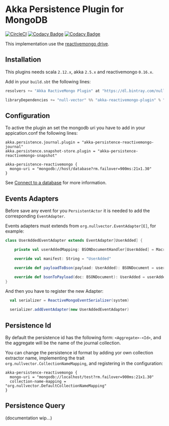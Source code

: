 # Akka Persistence Plugin for MongoDB
[![CircleCI](https://circleci.com/gh/null-vector/akka-reactivemongo-plugin.svg?style=svg)](https://circleci.com/gh/null-vector/akka-reactivemongo-plugin)
[![Codacy Badge](https://api.codacy.com/project/badge/Coverage/6bc8194e92dc42b5a536a1a81d982d18)](https://www.codacy.com/app/rodrigogdea/akka-reactivemongo-plugin?utm_source=github.com&utm_medium=referral&utm_content=null-vector/akka-reactivemongo-plugin&utm_campaign=Badge_Coverage)
[![Codacy Badge](https://api.codacy.com/project/badge/Grade/6bc8194e92dc42b5a536a1a81d982d18)](https://www.codacy.com/app/rodrigogdea/akka-reactivemongo-plugin?utm_source=github.com&amp;utm_medium=referral&amp;utm_content=null-vector/akka-reactivemongo-plugin&amp;utm_campaign=Badge_Grade)

This implementation use the [reactivemongo drive](http://reactivemongo.org/).

## Installation
This plugins needs scala `2.12.x`, akka `2.5.x` and reactivemongo `0.16.x`.

Add in your `build.sbt` the following lines:
```scala
resolvers += "Akka RactiveMongo Plugin" at "https://dl.bintray.com/null-vector/releases"

libraryDependencies += "null-vector" %% "akka-reactivemongo-plugin" % "1.0.0",
```

## Configuration
To active the plugin an set the mongodb uri you have to add in your appication.conf the following lines:
```
akka.persistence.journal.plugin = "akka-persistence-reactivemongo-journal"
akka.persistence.snapshot-store.plugin = "akka-persistence-reactivemongo-snapshot"

akka-persistence-reactivemongo {
  mongo-uri = "mongodb://host/database?rm.failover=900ms:21x1.30"
}
```
See [Connect to a database](http://reactivemongo.org/releases/0.1x/documentation/tutorial/connect-database.html) for more information.

## Events Adapters
Before save any event for you `PersistentActor` it is needed to add the corresponding `EventAdapter`.

Events adapters must extends from `org.nullvector.EventAdapter[E]`, for example:

```scala
class UserAddedEventAdapter extends EventAdapter[UserAdded] {

    private val userAddedMapping: BSONDocumentHandler[UserAdded] = Macros.handler[UserAdded]

    override val manifest: String = "UserAdded"

    override def payloadToBson(payload: UserAdded): BSONDocument = userAddedMapping.write(payload)

    override def bsonToPayload(doc: BSONDocument): UserAdded = userAddedMapping.read(doc)
}
```

And then you have to register the new Adapter:
```scala
  val serializer = ReactiveMongoEventSerializer(system)

  serializer.addEventAdapter(new UserAddedEventAdapter)
```

## Persistence Id
By default the persistence id has the following form: `<Aggregate>-<Id>`, and the aggregate will be the name of the journal collection.

You can change the persistence id format by adding yor own collection extractor name, implementing the trait `org.nullvector.CollectionNameMapping`,
and registering in the configuration:
```
akka-persistence-reactivemongo {
  mongo-uri = "mongodb://localhost/test?rm.failover=900ms:21x1.30"
  collection-name-mapping = "org.nullvector.DefaultCollectionNameMapping"
}
```

## Persistence Query

(documentation wip...)
